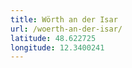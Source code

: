 ```yaml
---
title: Wörth an der Isar
url: /woerth-an-der-isar/
latitude: 48.622725
longitude: 12.3400241
---
```

